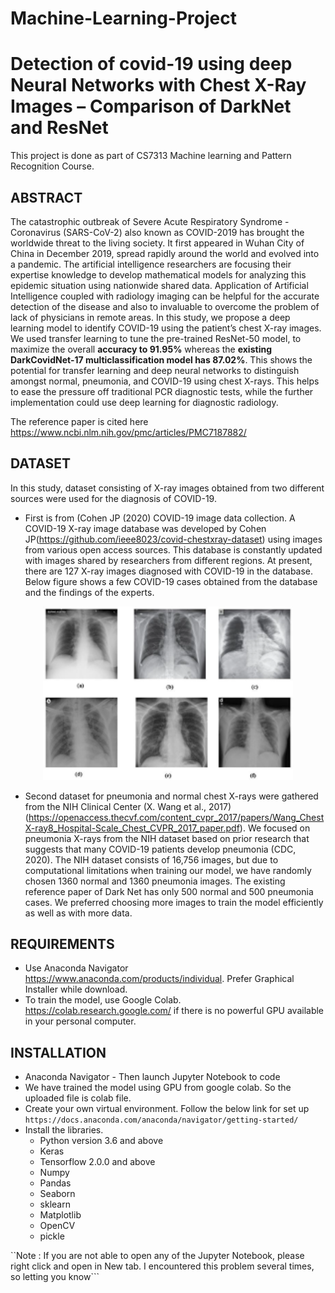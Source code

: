 # Machine-Learning-Project
# Detection of covid-19 using deep Neural Networks with Chest X-Ray Images – Comparison of DarkNet and ResNet

This project is done as part of CS7313 Machine learning and Pattern Recognition Course.

## ABSTRACT

The catastrophic outbreak of Severe Acute Respiratory Syndrome - Coronavirus (SARS-CoV-2) also known as COVID-2019 has brought the worldwide threat to the living society. It first appeared in Wuhan City of China in December 2019, spread rapidly around the world and evolved into a pandemic. The artificial intelligence researchers are focusing their expertise knowledge to develop mathematical models for analyzing this epidemic situation using nationwide shared data. Application of Artificial Intelligence coupled with radiology imaging can be helpful for the accurate detection of the disease and also to invaluable to overcome the problem of lack of physicians in remote areas. In this study, we propose a deep learning model to identify COVID-19 using the patient’s chest X-ray images. We used transfer learning to tune the pre-trained ResNet-50 model, to maximize the overall **accuracy to 91.95%** whereas the **existing DarkCovidNet-17 multiclassification model has 87.02%**. This shows the potential for transfer learning and deep neural networks to distinguish amongst normal, pneumonia, and COVID-19 using chest X-rays. This helps to ease the pressure off traditional PCR diagnostic tests, while the further implementation could use deep learning for diagnostic radiology.

The reference paper is cited here https://www.ncbi.nlm.nih.gov/pmc/articles/PMC7187882/

## DATASET

In this study, dataset consisting of  X-ray images obtained from two different sources were used for the diagnosis of COVID-19. 

- First is from (Cohen JP (2020) COVID-19 image data collection. A COVID-19 X-ray image database was developed by Cohen JP(https://github.com/ieee8023/covid-chestxray-dataset) using images from various open access sources. This database is constantly updated with images shared by researchers from different regions. At present, there are 127 X-ray images diagnosed with COVID-19 in the database. Below figure shows a few COVID-19 cases obtained from the database and the findings of the experts.

<div align="center">
    <img src="Picture3.png" width="400px"</img> 
</div>

- Second dataset for pneumonia and normal chest X-rays were gathered from the NIH Clinical Center (X. Wang et al., 2017)(https://openaccess.thecvf.com/content_cvpr_2017/papers/Wang_ChestX-ray8_Hospital-Scale_Chest_CVPR_2017_paper.pdf). We focused on pneumonia X-rays from the NIH dataset based on prior research that suggests that many COVID-19 patients develop pneumonia (CDC, 2020). The NIH dataset consists of 16,756 images, but due to computational limitations when training our model, we have randomly chosen 1360 normal and 1360 pneumonia images. The existing reference paper of Dark Net has only 500 normal and 500 pneumonia cases. We preferred choosing more images to train the model efficiently as well as with more data.

## REQUIREMENTS

- Use Anaconda Navigator https://www.anaconda.com/products/individual. Prefer Graphical Installer while download.
- To train the model, use Google Colab. https://colab.research.google.com/ if there is no powerful GPU available in your personal computer.

## INSTALLATION

* Anaconda Navigator - Then launch Jupyter Notebook to code
* We have trained the model using GPU from google colab. So the uploaded file is colab file.
* Create your own virtual environment. Follow the below link for set up
``` https://docs.anaconda.com/anaconda/navigator/getting-started/ ```
* Install the libraries.
    - Python version 3.6 and above
    - Keras
    - Tensorflow 2.0.0 and above
    - Numpy
    - Pandas
    - Seaborn
    - sklearn
    - Matplotlib
    - OpenCV
    - pickle
    
``Note : If you are not able to open any of the Jupyter Notebook, please right click and open in New tab. I encountered this problem several times, so letting you know```
 



